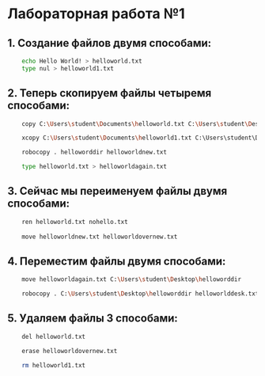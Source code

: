 # Лабораторная работа №1

## 1. Создание файлов двумя способами:
```bash
    echo Hello World! > helloworld.txt
    type nul > helloworld1.txt
```

## 2. Теперь скопируем файлы четыремя способами:
```bash
    copy C:\Users\student\Documents\helloworld.txt C:\Users\student\Desktop\

    xcopy C:\Users\student\Documents\helloworld1.txt C:\Users\student\Desktop\ /Y

    robocopy . helloworddir helloworldnew.txt

    type helloworld.txt > helloworldagain.txt
```

## 3. Сейчас мы переименуем файлы двумя способами:
```bash
    ren helloworld.txt nohello.txt
    
    move helloworldnew.txt helloworldovernew.txt
```

## 4. Переместим файлы двумя способами:
```bash
    move helloworldagain.txt C:\Users\student\Desktop\helloworddir

    robocopy . C:\Users\student\Desktop\helloworddir helloworlddesk.txt /MOV
```

## 5. Удаляем файлы 3 способами:
```bash
    del helloworld.txt

    erase helloworldovernew.txt

    rm helloworld1.txt
```


    
